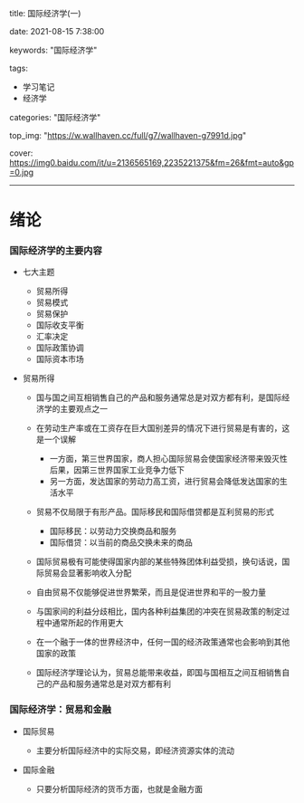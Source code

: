 title: 国际经济学(一)

date: 2021-08-15 7:38:00

keywords: "国际经济学"

tags: 

- 学习笔记
- 经济学

categories: "国际经济学"

top_img:  "https://w.wallhaven.cc/full/g7/wallhaven-g7991d.jpg"

cover: https://img0.baidu.com/it/u=2136565169,2235221375&fm=26&fmt=auto&gp=0.jpg

---



# 绪论

### 国际经济学的主要内容

- 七大主题

	- 贸易所得
	- 贸易模式
	- 贸易保护
	- 国际收支平衡
	- 汇率决定
	- 国际政策协调
	- 国际资本市场

- 贸易所得

	- 国与国之间互相销售自己的产品和服务通常总是对双方都有利，是国际经济学的主要观点之一
	- 在劳动生产率或在工资存在巨大国别差异的情况下进行贸易是有害的，这是一个误解

		- 一方面，第三世界国家，商人担心国际贸易会使国家经济带来毁灭性后果，因第三世界国家工业竞争力低下
		- 另一方面，发达国家的劳动力高工资，进行贸易会降低发达国家的生活水平

	- 贸易不仅局限于有形产品。国际移民和国际借贷都是互利贸易的形式

		- 国际移民：以劳动力交换商品和服务
		- 国际借贷：以当前的商品交换未来的商品

	- 国际贸易极有可能使得国家内部的某些特殊团体利益受损，换句话说，国际贸易会显著影响收入分配
	-  自由贸易不仅能够促进世界繁荣，而且是促进世界和平的一股力量
	- 与国家间的利益分歧相比，国内各种利益集团的冲突在贸易政策的制定过程中通常所起的作用更大
	-  在一个融于一体的世界经济中，任何一国的经济政策通常也会影响到其他国家的政策
	- 国际经济学理论认为，贸易总能带来收益，即国与国相互之间互相销售自己的产品和服务通常总是对双方都有利

### 国际经济学：贸易和金融

- 国际贸易

	- 主要分析国际经济中的实际交易，即经济资源实体的流动

- 国际金融

	- 只要分析国际经济的货币方面，也就是金融方面

